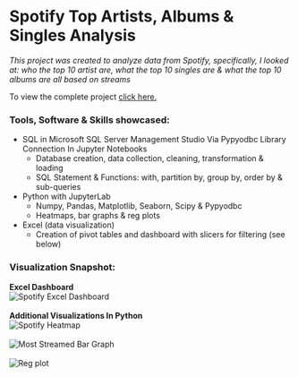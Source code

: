 # Spotify Top Artists, Albums & Singles Analysis

*This project was created to analyze data from Spotify, specifically, I looked at: who the top 10 artist are, what the top 10 singles are & what the top 10 albums are all based on streams*

To view the complete project [click here.](https://github.com/peige07/Analytics-Portfolio/blob/main/SQL%20Projects/Spotify%20Top%20Artists%2C%20Albums%20%26%20Singles%20Analysis/Spotify%20Top%20Artists%2C%20Albums%20%26%20Singles%20Analysis.ipynb)

### Tools, Software & Skills showcased:
- SQL in Microsoft SQL Server Management Studio Via Pypyodbc Library Connection In Jupyter Notebooks
  - Database creation, data collection, cleaning, transformation & loading
  - SQL Statement & Functions: with, partition by, group by, order by & sub-queries
- Python with JupyterLab
  - Numpy, Pandas, Matplotlib, Seaborn, Scipy & Pypyodbc
  - Heatmaps, bar graphs & reg plots
- Excel (data visualization)
  - Creation of pivot tables and dashboard with slicers for filtering (see below)

### Visualization Snapshot:

**Excel Dashboard**
<br>
![Spotify Excel Dashboard](https://github.com/peige07/Analytics-Portfolio/assets/136380370/36b4f638-af9a-48ff-bcb7-72508c52d077)
<br>
<br>
**Additional Visualizations In Python**
<br>
![Spotify Heatmap](https://github.com/peige07/Analytics-Portfolio/assets/136380370/063febc9-eaf2-44c1-98ff-232608f504f4)
<br>
<br>
![Most Streamed Bar Graph](https://github.com/peige07/Analytics-Portfolio/assets/136380370/74aee66b-a267-4f1e-9c77-773b5c7886e3)
<br>
<br>
![Reg plot](https://github.com/peige07/Analytics-Portfolio/assets/136380370/80088198-be38-4ef8-8f3c-32934ea22793)
